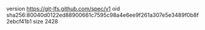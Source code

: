 version https://git-lfs.github.com/spec/v1
oid sha256:80040d0122ed88900661c7595c98a4e6ee9f261a307e5e3489f0b8f2ebcf41b1
size 2428

